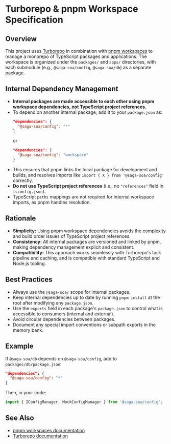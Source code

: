 # Turborepo & pnpm Workspace Specification

## Overview

This project uses [Turborepo](https://turbo.build/) in combination with [pnpm workspaces](https://pnpm.io/workspaces) to manage a monorepo of TypeScript packages and applications. The workspace is organized under the `packages/` and `apps/` directories, with each submodule (e.g., `@saga-soa/config`, `@saga-soa/db`) as a separate package.

## Internal Dependency Management

- **Internal packages are made accessible to each other using pnpm workspace dependencies, not TypeScript project references.**
- To depend on another internal package, add it to your `package.json` as:
  ```json
  "dependencies": {
    "@saga-soa/config": "*"
  }
  ```
  or
  ```json
  "dependencies": {
    "@saga-soa/config": "workspace"
  }
  ```
- This ensures that pnpm links the local package for development and builds, and resolves imports like `import { X } from '@saga-soa/config'` correctly.
- **Do not use TypeScript project references** (i.e., no `"references"` field in `tsconfig.json`).
- TypeScript `paths` mappings are not required for internal workspace imports, as pnpm handles resolution.

## Rationale

- **Simplicity:** Using pnpm workspace dependencies avoids the complexity and build order issues of TypeScript project references.
- **Consistency:** All internal packages are versioned and linked by pnpm, making dependency management explicit and consistent.
- **Compatibility:** This approach works seamlessly with Turborepo's task pipeline and caching, and is compatible with standard TypeScript and Node.js tooling.

## Best Practices

- Always use the `@saga-soa/` scope for internal packages.
- Keep internal dependencies up to date by running `pnpm install` at the root after modifying any `package.json`.
- Use the `exports` field in each package's `package.json` to control what is accessible to consumers (internal and external).
- Avoid circular dependencies between packages.
- Document any special import conventions or subpath exports in the memory bank.

## Example

If `@saga-soa/db` depends on `@saga-soa/config`, add to `packages/db/package.json`:

```json
"dependencies": {
  "@saga-soa/config": "*"
}
```

Then, in your code:

```ts
import { IConfigManager, MockConfigManager } from '@saga-soa/config';
```

## See Also

- [pnpm workspaces documentation](https://pnpm.io/workspaces)
- [Turborepo documentation](https://turbo.build/docs)
